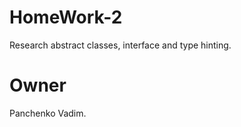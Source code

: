 HomeWork-2
==========

Research abstract classes, interface and type hinting.

Owner
=====

Panchenko Vadim.
